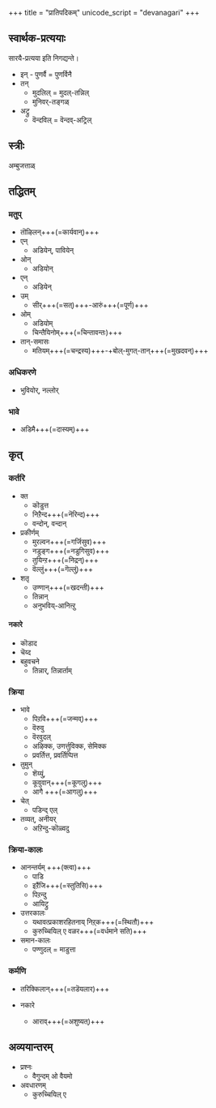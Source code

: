 +++
title = "प्रातिपदिकम्"
unicode_script = "devanagari"
+++

## स्वार्थक-प्रत्ययाः
सारयै-प्रत्यया इति निगद्यन्ते। 

- इन् - पुणर्वै = पुणर्विनै
- तन् 
  - मुदलिल् = मुदल्-तन्निल्
  - मुनिवर्-तङ्गळ्
- अट्रु
  - वॆन्दविल् = वॆन्दव्-अट्रिल्

## स्त्रीः
अम्बुजत्ताळ्

## तद्धितम्

### मतुप्
- तॊऴिलन्+++(=कार्यवान्)+++
- एन्
  - अडियेन्, पावियेन्
- ओन् 
  - अडियोन्
- एन्
  - अडियेन्
- उम् 
  - सीर्+++(=सत्)+++-आरुं+++(=पूर्ण)+++
- ओम् 
  - अडियोम् 
  - चिन्तैयिनोम्+++(=चिन्तावन्तः)+++
- तान्-समासः
  - मतियम्+++(=चन्द्रस्य)+++-+बोल्-मुगत्-तान्+++(=मुखदवन्)+++

### अधिकरणे
- भुवियोर्, नल्लोर्

### भावे
- अडिमै+++(=दास्यम्)+++ 

## कृत्

### कर्तरि
- क्त
  - कॊडुत्त
  - निऱैन्द+++(=नॆरिन्द)+++
  - वन्दोन्, वन्दान्
- प्रकीर्णम्
  - मुरल्वन+++(=गर्जिसुव)+++
  - नडुङ्ग+++(=नडुगिसुव)+++
  - तुयिन्ऱ+++(=निद्रन्)+++
  - वॆल्लुं+++(=गॆल्लुं)+++
- शतृ
  - उण्णान्+++(=खदन्ती)+++
  - तिन्नान्
  - अनुभविय्-आनिऩ्ऱु

#### नकारे
- कॊडाद
- चॆय्द
- बहुवचने
  - तिन्नार्, तिन्नार्ताम्

### क्रिया
- भावे
  - पिऱवि+++(=जन्मव्)+++
  - वॆरुवु
  - वॆरवुदल्
  - अऴिक्क, उणर्त्तुविक्क, सेमिक्क
  - प्रवर्तित्त, प्रवर्तिप्पित्त
- तुमुन्
  - शॆय्युं, 
  - कूवुवान्+++(=कूगलु)+++
  - आगै +++(=आगलु)+++
- चेत्
  - पडिन्द् एल्
- तव्यत्, अनीयर्
  - अऱिन्दु-कॊळ्वदु

### क्रिया-कालः
- आनन्तर्यम् +++(क्त्वा)+++
  - पाडि
  - इऱैंजि+++(=स्तुतिसि)+++
  - पिऱन्दु
  - आयिट्रु
- उत्तरकालः
  - यथावत्प्रकाशरहितनाय् निऱ्‌क+++(=स्थितौ)+++
  - कुरुच्चियिल् ए वळर+++(=वर्धमाने सति)+++
- समान-कालः
  - पण्णुदल् = माडुत्ता

### कर्मणि
- तरिक्किलान्+++(=तडॆयलार)+++

- नकारे
  - आराव्+++(=अशुष्यत्)+++

## अव्ययान्तरम्
- प्रश्नः
  - वैगुन्दम् ओ वैयमो
- अवधारणम्
  - कुरुच्चियिल् ए